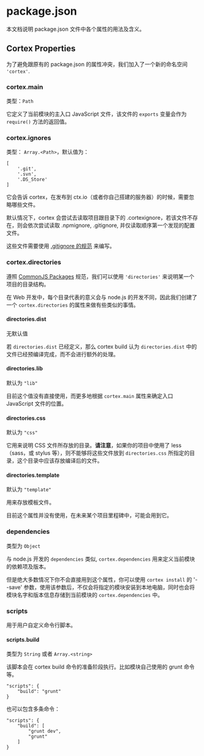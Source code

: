 # package.json

本文档说明 package.json 文件中各个属性的用法及含义。

## Cortex Properties

为了避免跟原有的 package.json 的属性冲突，我们加入了一个新的命名空间 `'cortex'`.

### cortex.main

类型：`Path`

它定义了当前模块的主入口 JavaScript 文件，该文件的 `exports` 变量会作为 `require()` 方法的返回值。 

### cortex.ignores

类型： `Array.<Path>`，默认值为：

	[
		'.git',
        '.svn',
        '.DS_Store'
	]

它会告诉 cortex，在发布到 ctx.io（或者你自己搭建的服务器）的时候，需要忽略哪些文件。

默认情况下，cortex 会尝试去读取项目跟目录下的 .cortexignore，若该文件不存在，则会依次尝试读取 .npmignore, .gitignore, 并仅读取顺序第一个发现的配置文件。

这些文件需要使用 [.gitignore 的规范](http://git-scm.com/docs/gitignore) 来编写。


### cortex.directories

遵照 [CommonJS Packages](http://wiki.commonjs.org/wiki/Packages/1.0) 规范，我们可以使用 `'directories'` 来说明某一个项目的目录结构。

在 Web 开发中，每个目录代表的意义会与 node.js 的开发不同，因此我们创建了一个 `cortex.directories` 的属性来做有些类似的事情。

#### directories.dist

无默认值

若 `directories.dist` 已经定义，那么 cortex build 认为 `directories.dist` 中的文件已经预编译完成，而不会进行额外的处理。

#### directories.lib

默认为 `"lib"`

目前这个值没有直接使用，而更多地根据 `cortex.main` 属性来确定入口 JavaScript 文件的位置。

#### directories.css

默认为 `"css"`

它用来说明 CSS 文件所存放的目录。**请注意**，如果你的项目中使用了 less（sass，或 stylus 等），则不能够将这些文件放到 `directories.css` 所指定的目录，这个目录中应该存放编译后的文件。

#### directories.template

默认为 `"template"`

用来存放模板文件。

目前这个属性并没有使用，在未来某个项目里程碑中，可能会用到它。

### dependencies

类型为 `Object`

与 node.js 开发的 `dependencies` 类似, `cortex.dependencies` 用来定义当前模块的依赖项及版本。

但是绝大多数情况下你不会直接用到这个属性，你可以使用 `cortex install` 的 '--save' 参数，使用该参数后，不仅会将指定的模块安装到本地电脑，同时也会将模块名字和版本信息存储到当前模块的 `cortex.dependencies` 中。

### scripts

用于用户自定义命令行脚本。

#### scripts.build

类型为 `String` 或者 `Array.<string>`

该脚本会在 cortex build 命令的准备阶段执行。比如模块自己使用的 grunt 命令等。

```
"scripts": {
    "build": "grunt"
}
```

也可以包含多条命令：

```
"scripts": {
    "build": [
        "grunt dev",
        "grunt"
    ]
}
```